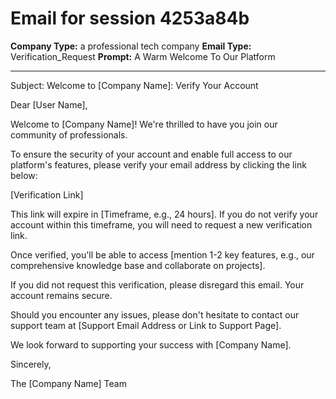 # Email for session 4253a84b

**Company Type:** a professional tech company
**Email Type:** Verification_Request
**Prompt:** A Warm Welcome To Our Platform

---

Subject: Welcome to [Company Name]: Verify Your Account

Dear [User Name],

Welcome to [Company Name]! We're thrilled to have you join our community of professionals.

To ensure the security of your account and enable full access to our platform's features, please verify your email address by clicking the link below:

[Verification Link]

This link will expire in [Timeframe, e.g., 24 hours].  If you do not verify your account within this timeframe, you will need to request a new verification link.

Once verified, you'll be able to access [mention 1-2 key features, e.g.,  our comprehensive knowledge base and collaborate on projects].

If you did not request this verification, please disregard this email.  Your account remains secure.

Should you encounter any issues, please don't hesitate to contact our support team at [Support Email Address or Link to Support Page].

We look forward to supporting your success with [Company Name].

Sincerely,

The [Company Name] Team